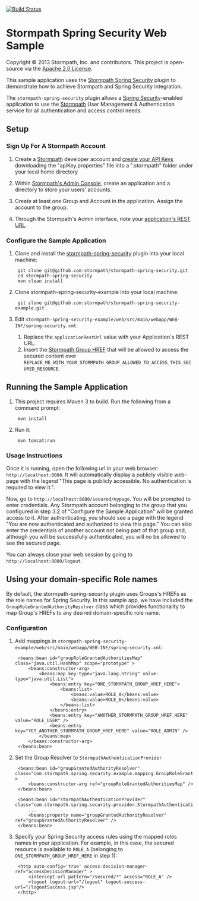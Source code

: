 [![Build Status](https://api.travis-ci.org/stormpath/stormpath-spring-security-example.png?branch=master)](https://travis-ci.org/stormpath/stormpath-spring-security-example)

# Stormpath Spring Security Web Sample #

Copyright &copy; 2013 Stormpath, Inc. and contributors. This project is open-source via the [Apache 2.0 License](http://www.apache.org/licenses/LICENSE-2.0).  

This sample application uses the [Stormpath Spring Security](https://github.com/stormpath/stormpath-spring-security) plugin to demonstrate how to achieve Stormpath and Spring Security integration.

The `stormpath-spring-security` plugin allows a [Spring Security](http://projects.spring.io/spring-security/)-enabled application to use the [Stormpath](http://www.stormpath.com) User Management & Authentication service for all authentication and access control needs.


## Setup ##

### Sign Up For A Stormpath Account ###

1. Create a [Stormpath](http://www.stormpath.com/) developer account and [create your API Keys](http://docs.stormpath.com/console/product-guide/#manage-api-keys) downloading the "apiKey.properties" file into a ".stormpath" folder under your local home directory

2. Within [Stormpath's Admin Console](https://stormpath.com/docs/console/product-guide), create an application and a directory to store your users' accounts.

3. Create at least one Group and Account in the application. Assign the account to the group.

4. Through the Stormpath's Admin interface, note your [application's REST URL](http://www.stormpath.com/docs/libraries/application-rest-url).

### Configure the Sample Application ###

1. Clone and install the [stormpath-spring-security](https://github.com/stormpath/stormpath-spring-security) plugin into your local machine:

		git clone git@github.com:stormpath/stormpath-spring-security.git
		cd stormpath-spring-security
		mvn clean install

2. Clone stormpath-spring-security-example into your local machine:

		git clone git@github.com:stormpath/stormpath-spring-security-example.git 

3. Edit `stormpath-spring-security-example/web/src/main/webapp/WEB-INF/spring-security.xml`:

	1. Replace the `applicationRestUrl` value with your Application's REST URL.
	2. Insert the [Stormpath Group HREF](http://docs.stormpath.com/console/product-guide/#groups) that will be allowed to access the secured content over `REPLACE_ME_WITH_YOUR_STORMPATH_GROUP_ALLOWED_TO_ACCESS_THIS_SECURED_RESOURCE`.


## Running the Sample Application ##

1. This project requires Maven 3 to build. Run the following from a command prompt:

		mvn install

2. Run it:

		mvn tomcat:run

### Usage Instructions ###

Once it is running, open the following url in your web browser: `http://localhost:8080`. It will automatically display a publicly visible web-page with the legend "This page is publicly accessible. No authentication is required to view it.".

Now, go to `http://localhost:8080/secured/mypage`. You will be prompted to enter credentials. Any Stormpath account belonging to the group that you configured in step 3.2 of "Configure the Sample Application" will be granted access to it. After authenticating, you should see a page with the legend "You are now authenticated and authorized to view this page." You can also enter the credentials of another account not being part of that group and, although you will be successfully authenticated, you will no be allowed to see the secured page.

You can always close your web session by going to `http://localhost:8080/logout`.

## Using your domain-specific Role names ##

By default, the stormpath-spring-security plugin uses Groups's HREFs as the role names for Spring Security. In this sample app, we have included the `GroupRoleGrantedAuthorityResolver` class which provides functionality to map Group's HREFs to any desired domain-specific role name.

### Configuration ###

1. Add mappings in `stormpath-spring-security-example/web/src/main/webapp/WEB-INF/spring-security.xml`:

	    <beans:bean id="groupRoleGrantedAuthoritiesMap" class="java.util.HashMap" scope="prototype" >
    	    <beans:constructor-arg>
        	    <beans:map key-type="java.lang.String" value-type="java.util.List">
            	    <beans:entry key="ONE_STORMPATH_GROUP_HREF_HERE">
                	    <beans:list>
                    	    <beans:value>ROLE_A</beans:value>
                        	<beans:value>ROLE_B</beans:value>
	                    </beans:list>
    	            </beans:entry>
        	        <beans:entry key="ANOTHER_STORMPATH_GROUP_HREF_HERE" value="ROLE_USER" />
            	    <beans:entry key="YET_ANOTHER_STORMPATH_GROUP_HREF_HERE" value="ROLE_ADMIN" />
	            </beans:map>
    	    </beans:constructor-arg>
	    </beans:bean>
	    
2. Set the Group Resolver to `StormpathAuthenticationProvider`

	    <beans:bean id="groupGrantedAuthorityResolver" class="com.stormpath.spring.security.example.mapping.GroupRoleGrantedAuthorityResolver" >
	        <beans:constructor-arg ref="groupRoleGrantedAuthoritiesMap" />
    	</beans:bean> 

		<beans:bean id="stormpathAuthenticationProvider" class="com.stormpath.spring.security.provider.StormpathAuthenticationProvider">
	        ...
	        <beans:property name="groupGrantedAuthorityResolver" ref="groupGrantedAuthorityResolver" />
	    </beans:bean>
	    
3. Specify your Spring Security access rules using the mapped roles names in your application. For example, in this case, the secured resource is available to `ROLE_A` (belonging to `ONE_STORMPATH_GROUP_HREF_HERE` in step 1):

	    <http auto-config='true' access-decision-manager-ref="accessDecisionManager" >
	        <intercept-url pattern="/secured/*" access="ROLE_A" />
	        <logout logout-url="/logout" logout-success-url="/logoutSuccess.jsp"/>
    	</http>
